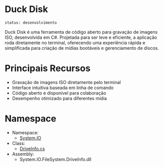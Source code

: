 # Duck Disk

`status: desenvolvimento`

Duck Disk é uma ferramenta de código aberto para gravação de imagens ISO,
desenvolvida em C#. Projetada para ser leve e eficiente, 
a aplicação roda diretamente no terminal, 
oferecendo uma experiência rápida e 
simplificada para criação de mídias bootáveis e gerenciamento de discos.

# Principais Recursos

-  Gravação de imagens ISO diretamente pelo terminal
- Interface intuitiva baseada em linha de comando
- Código aberto e disponível para colaboração
- Desempenho otimizado para diferentes mídia

# Namespace

- Namespace:
  - [System.IO](https://learn.microsoft.com/pt-br/dotnet/api/system.io?view=net-9.0)
- Class:
  - [DriveInfo.cs](https://learn.microsoft.com/pt-br/dotnet/api/system.io.driveinfo?view=net-9.0)
- Assembly:
  - System.IO.FileSystem.DriveInfo.dll


